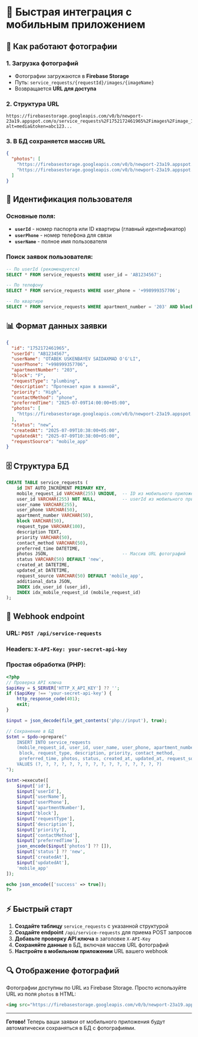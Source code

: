 # 🚀 Быстрая интеграция с мобильным приложением

## 📸 Как работают фотографии

### 1. **Загрузка фотографий**
- Фотографии загружаются в **Firebase Storage**
- Путь: `service_requests/{requestId}/images/{imageName}`
- Возвращается **URL для доступа**

### 2. **Структура URL**
```
https://firebasestorage.googleapis.com/v0/b/newport-23a19.appspot.com/o/service_requests%2F1752172461965%2Fimages%2Fimage_1_1752172461965.jpg?alt=media&token=abc123...
```

### 3. **В БД сохраняется массив URL**
```json
{
  "photos": [
    "https://firebasestorage.googleapis.com/v0/b/newport-23a19.appspot.com/o/service_requests%2F1752172461965%2Fimages%2Fimage_1_1752172461965.jpg?alt=media&token=abc123...",
    "https://firebasestorage.googleapis.com/v0/b/newport-23a19.appspot.com/o/service_requests%2F1752172461965%2Fimages%2Fimage_2_1752172461965.jpg?alt=media&token=def456..."
  ]
}
```

## 🔑 Идентификация пользователя

### Основные поля:
- **`userId`** - номер паспорта или ID квартиры (главный идентификатор)
- **`userPhone`** - номер телефона для связи
- **`userName`** - полное имя пользователя

### Поиск заявок пользователя:
```sql
-- По userId (рекомендуется)
SELECT * FROM service_requests WHERE user_id = 'AB1234567';

-- По телефону
SELECT * FROM service_requests WHERE user_phone = '+998999357706';

-- По квартире
SELECT * FROM service_requests WHERE apartment_number = '203' AND block = 'F';
```

## 📊 Формат данных заявки

```json
{
  "id": "1752172461965",
  "userId": "AB1234567",
  "userName": "OTABEK USKENBAYEV SAIDAXMAD O'G'LI",
  "userPhone": "+998999357706",
  "apartmentNumber": "203",
  "block": "F",
  "requestType": "plumbing",
  "description": "Протекает кран в ванной",
  "priority": "High",
  "contactMethod": "phone",
  "preferredTime": "2025-07-09T14:00:00+05:00",
  "photos": [
    "https://firebasestorage.googleapis.com/v0/b/newport-23a19.appspot.com/o/service_requests%2F1752172461965%2Fimages%2Fimage_1_1752172461965.jpg?alt=media&token=abc123..."
  ],
  "status": "new",
  "createdAt": "2025-07-09T10:38:00+05:00",
  "updatedAt": "2025-07-09T10:38:00+05:00",
  "requestSource": "mobile_app"
}
```

## 🗄️ Структура БД

```sql
CREATE TABLE service_requests (
    id INT AUTO_INCREMENT PRIMARY KEY,
    mobile_request_id VARCHAR(255) UNIQUE,  -- ID из мобильного приложения
    user_id VARCHAR(255) NOT NULL,          -- userId из мобильного приложения
    user_name VARCHAR(255),
    user_phone VARCHAR(50),
    apartment_number VARCHAR(50),
    block VARCHAR(50),
    request_type VARCHAR(100),
    description TEXT,
    priority VARCHAR(50),
    contact_method VARCHAR(50),
    preferred_time DATETIME,
    photos JSON,                            -- Массив URL фотографий
    status VARCHAR(50) DEFAULT 'new',
    created_at DATETIME,
    updated_at DATETIME,
    request_source VARCHAR(50) DEFAULT 'mobile_app',
    additional_data JSON,
    INDEX idx_user_id (user_id),
    INDEX idx_mobile_request_id (mobile_request_id)
);
```

## 🔧 Webhook endpoint

### URL: `POST /api/service-requests`
### Headers: `X-API-Key: your-secret-api-key`

### Простая обработка (PHP):
```php
<?php
// Проверка API ключа
$apiKey = $_SERVER['HTTP_X_API_KEY'] ?? '';
if ($apiKey !== 'your-secret-api-key') {
    http_response_code(401);
    exit;
}

$input = json_decode(file_get_contents('php://input'), true);

// Сохранение в БД
$stmt = $pdo->prepare("
    INSERT INTO service_requests 
    (mobile_request_id, user_id, user_name, user_phone, apartment_number, 
     block, request_type, description, priority, contact_method, 
     preferred_time, photos, status, created_at, updated_at, request_source)
    VALUES (?, ?, ?, ?, ?, ?, ?, ?, ?, ?, ?, ?, ?, ?, ?, ?)
");

$stmt->execute([
    $input['id'],
    $input['userId'],
    $input['userName'],
    $input['userPhone'],
    $input['apartmentNumber'],
    $input['block'],
    $input['requestType'],
    $input['description'],
    $input['priority'],
    $input['contactMethod'],
    $input['preferredTime'],
    json_encode($input['photos'] ?? []),
    $input['status'] ?? 'new',
    $input['createdAt'],
    $input['updatedAt'],
    'mobile_app'
]);

echo json_encode(['success' => true]);
?>
```

## ⚡ Быстрый старт

1. **Создайте таблицу** `service_requests` с указанной структурой
2. **Создайте endpoint** `/api/service-requests` для приема POST запросов
3. **Добавьте проверку API ключа** в заголовке `X-API-Key`
4. **Сохраняйте данные** в БД, включая массив URL фотографий
5. **Настройте в мобильном приложении** URL вашего webhook

## 🔍 Отображение фотографий

Фотографии доступны по URL из Firebase Storage. Просто используйте URL из поля `photos` в HTML:

```html
<img src="https://firebasestorage.googleapis.com/v0/b/newport-23a19.appspot.com/o/service_requests%2F1752172461965%2Fimages%2Fimage_1_1752172461965.jpg?alt=media&token=abc123..." alt="Фото заявки">
```

---

**Готово!** Теперь ваши заявки от мобильного приложения будут автоматически сохраняться в БД с фотографиями. 